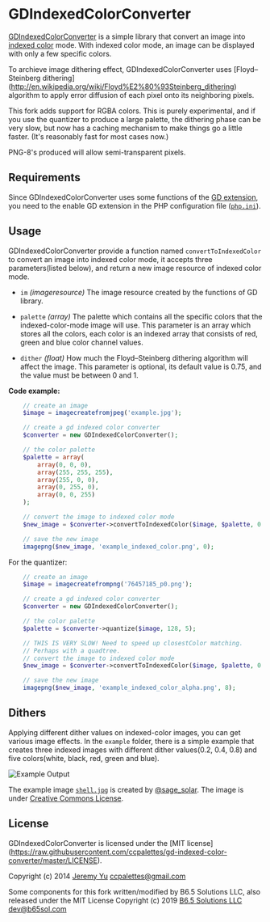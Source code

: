 GDIndexedColorConverter
=======================

[GDIndexedColorConverter](https://github.com/ccpalettes/gd-indexed-color-converter) is a
simple library that convert an image into [indexed color](http://en.wikipedia.org/wiki/Indexed_color)
mode. With indexed color mode, an image can be displayed with only a few specific colors.

To archieve image dithering effect, GDIndexedColorConverter uses [Floyd–Steinberg dithering]
(http://en.wikipedia.org/wiki/Floyd%E2%80%93Steinberg_dithering) algorithm to apply error
diffusion of each pixel onto its neighboring pixels.

This fork adds support for RGBA colors. This is purely experimental, and if you use the quantizer to
produce a large palette, the dithering phase can be very slow, but now has a caching mechanism to make
things go a little faster. (It's reasonably fast for most cases now.)

PNG-8's produced will allow semi-transparent pixels.

Requirements
------------

Since GDIndexedColorConverter uses some functions of the
[GD extension](http://php.net/manual/en/book.image.php), you need to the enable GD extension
in the PHP configuration file ([`php.ini`](http://php.net/manual/en/ini.php)).

Usage
-----

GDIndexedColorConverter provide a function named `convertToIndexedColor` to convert an image
into indexed color mode, it accepts three parameters(listed below), and return a new image
resource of indexed color mode.

- `im` *(imageresource)* The image resource created by the functions of GD library.

- `palette` *(array)* The palette which contains all the specific colors that the indexed-color-mode
image will use. This parameter is an array which stores all the colors, each color is an
indexed array that consists of red, green and blue color channel values.

- `dither` *(float)* How much the Floyd–Steinberg dithering algorithm will affect the
image. This parameter is optional, its default value is 0.75, and the value must be between
0 and 1.

**Code example:**

```php
	// create an image
	$image = imagecreatefromjpeg('example.jpg');

	// create a gd indexed color converter
	$converter = new GDIndexedColorConverter();

	// the color palette
	$palette = array(
		array(0, 0, 0),
		array(255, 255, 255),
		array(255, 0, 0),
		array(0, 255, 0),
		array(0, 0, 255)
	);

	// convert the image to indexed color mode
	$new_image = $converter->convertToIndexedColor($image, $palette, 0.8);

	// save the new image
	imagepng($new_image, 'example_indexed_color.png', 0);
```

For the quantizer:

```php
	// create an image
	$image = imagecreatefrompng('76457185_p0.png');

	// create a gd indexed color converter
	$converter = new GDIndexedColorConverter();

	// the color palette
	$palette = $converter->quantize($image, 128, 5);

	// THIS IS VERY SLOW! Need to speed up closestColor matching.
	// Perhaps with a quadtree.
	// convert the image to indexed color mode
	$new_image = $converter->convertToIndexedColor($image, $palette, 0.2);

	// save the new image
	imagepng($new_image, 'example_indexed_color_alpha.png', 8);
```


Dithers
-------

Applying different dither values on indexed-color images, you can get various image effects.
In the `example` folder, there is a simple example that creates three indexed images with
different dither values(0.2, 0.4, 0.8) and five colors(white, black, red, green and blue).

![Example Output](https://raw.githubusercontent.com/ccpalettes/gd-indexed-color-converter/gh-pages/storage/example_output.jpg)

The example image [`shell.jpg`](https://www.flickr.com/photos/sagesolar/10894165595) is
created by [@sage_solar](https://www.flickr.com/photos/sagesolar/). The image is under
[Creative Commons License](https://creativecommons.org/licenses/by/2.0/).

License
-------
GDIndexedColorConverter is licensed under the [MIT license]
(https://raw.githubusercontent.com/ccpalettes/gd-indexed-color-converter/master/LICENSE).

Copyright (c) 2014 [Jeremy Yu](https://github.com/ccpalettes) <ccpalettes@gmail.com>

Some components for this fork written/modified by B6.5 Solutions LLC, also released under the MIT License
Copyright (c) 2019 [B6.5 Solutions LLC](https://github.com/b65sol) <dev@b65sol.com>

